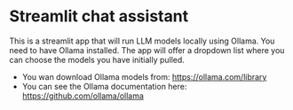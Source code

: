 # Streamlit chat assistant

This is a streamlit app that will run LLM models locally using Ollama. You need to have Ollama installed. The app will offer a dropdown list where you can choose the models you have initially pulled.

* You wan download Ollama models from: https://ollama.com/library
* You can see the Ollama documentation here: https://github.com/ollama/ollama

